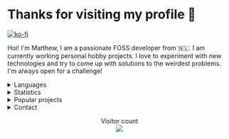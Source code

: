<h1>Thanks for visiting my profile 👋</h1>

[![ko-fi](https://ko-fi.com/img/githubbutton_sm.svg)](https://ko-fi.com/altf2)

Hoi! I'm Matthew, I am a passionate FOSS developer from 🇳🇱. I am currently working personal hobby projects. I love to experiment with new technologies and try to come up with solutions to the weirdest problems. I'm always open for a challenge!
<br/>
<details>
      <summary> Languages </summary>
Here are the languages I know/am learning:
<br>
- Rust
<br>
- JavaScript/TypeScript
<br>
- .NET Core
<br>
- Python
<br>
- C
<br>
- A bit of go
<br>
- A bit of Java
<br> 
- Basics of x86 and RISC-V assembly
<br />
<br />
</details>
<details>
      <summary> Statistics </summary>
<br/>
  <img align="center" src="https://github-readme-stats.vercel.app/api?username=AltF02&show_icons=true&include_all_commits=true&theme=dracula" alt="AltF02's github stats" />
<br />
      
  <!--START_SECTION:waka-->
**🐱 My GitHub Data** 

> 🏆 375 Contributions in the Year 2022
 > 
> 📦 52.8 kB Used in GitHub's Storage 
 > 
> 💼 Opted to Hire
 > 
> 📜 68 Public Repositories 
 > 
> 🔑 23 Private Repositories  
 > 
**I Mostly Code in Rust** 

```text
Rust                     31 repos            ██████████░░░░░░░░░░░░░░░   40.79% 
Python                   19 repos            ██████░░░░░░░░░░░░░░░░░░░   25.0% 
JavaScript               9 repos             ███░░░░░░░░░░░░░░░░░░░░░░   11.84% 
TypeScript               4 repos             █░░░░░░░░░░░░░░░░░░░░░░░░   5.26% 
Vue                      3 repos             █░░░░░░░░░░░░░░░░░░░░░░░░   3.95%

```



 Last Updated on 10/12/2022 05:27:58 UTC
<!--END_SECTION:waka-->
</details>
<details>
      <summary> Popular projects</summary>
            <a href="https://github.com/AltF02/x11-rs">
            <img align="center" src="https://github-readme-stats.vercel.app/api/pin/?username=AltF02&repo=X11-rs&theme=dracula" /> 
            <a href="https://github.com/AltF02/mouse-rs">
            <img align="center" src="https://github-readme-stats.vercel.app/api/pin/?username=AltF02&repo=mouse-rs&theme=dracula" />
            <a href="https://github.com/Rust-for-Linux/linux">
            <img align="center" src="https://github-readme-stats.vercel.app/api/pin/?username=Rust-for-linux&repo=linux&theme=dracula" /> 
      </a>
</details>
<details>
      <summary> Contact </summary>
<br/>
My contact details are available on <a href="https://altf2.dev">my site</a>
<br/>
</details>
  <p align="center"> 
  Visitor count<br>
  <img src="https://profile-counter.glitch.me/AltF02/count.svg" />
</p>


